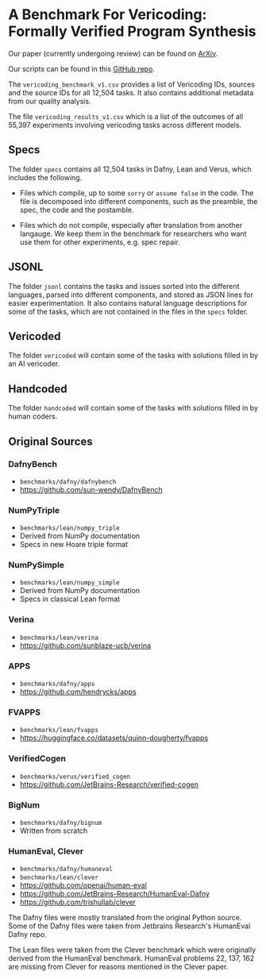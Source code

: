 # A Benchmark For Vericoding: Formally Verified Program Synthesis

Our paper (currently undergoing review) can be found on [ArXiv](https://www.arxiv.org/abs/2509.22908).

Our scripts can be found in this [GitHub repo](https://github.com/beneficial-AI-Foundation/vericoding).

The `vericoding_benchmark_v1.csv` provides a list of Vericoding IDs, sources and the source IDs for all 12,504 tasks. It also contains additional metadata from our quality analysis.

The file `vericoding_results_v1.csv` which is a list of the outcomes of all 55,397 experiments involving vericoding tasks across different models.

## Specs

The folder `specs` contains all 12,504 tasks in Dafny, Lean and Verus, which includes the following.

* Files which compile, up to some `sorry` or `assume false` in the code. The file is decomposed into different components, such as the preamble, the spec, the code and the postamble.

* Files which do not compile, especially after translation from another langauge. We keep them in the benchmark for researchers who want use them for other experiments, e.g. spec repair.

## JSONL

The folder `jsonl` contains the tasks and issues sorted into the different languages, parsed into different components, and stored as JSON lines for easier experimentation. It also contains natural language descriptions for some of the tasks, which are not contained in the files in the `specs` folder.

## Vericoded

The folder `vericoded` will contain some of the tasks with solutions filled in by an AI vericoder.

## Handcoded

The folder `handcoded` will contain some of the tasks with solutions filled in by human coders.

## Original Sources

### DafnyBench
* `benchmarks/dafny/dafnybench`
* https://github.com/sun-wendy/DafnyBench

### NumPyTriple
* `benchmarks/lean/numpy_triple`
* Derived from NumPy documentation
* Specs in new Hoare triple format

### NumPySimple
* `benchmarks/lean/numpy_simple`
* Derived from NumPy documentation
* Specs in classical Lean format

### Verina
* `benchmarks/lean/verina`
* https://github.com/sunblaze-ucb/verina

### APPS
* `benchmarks/dafny/apps`
* https://github.com/hendrycks/apps

### FVAPPS
* `benchmarks/lean/fvapps`
* https://huggingface.co/datasets/quinn-dougherty/fvapps

### VerifiedCogen
* `benchmarks/verus/verified_cogen`
* https://github.com/JetBrains-Research/verified-cogen

### BigNum
* `benchmarks/dafny/bignum`
* Written from scratch

### HumanEval, Clever
* `benchmarks/dafny/humaneval`
* `benchmarks/lean/clever`
* https://github.com/openai/human-eval
* https://github.com/JetBrains-Research/HumanEval-Dafny
* https://github.com/trishullab/clever

The Dafny files were mostly translated from the original Python source. Some of the Dafny files were taken from Jetbrains Research's HumanEval Dafny repo.

The Lean files were taken from the Clever benchmark which were originally derived from the HumanEval benchmark. HumanEval problems 22, 137, 162 are missing from Clever for reasons mentioned in the Clever paper.